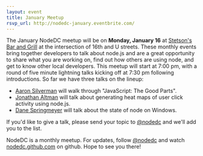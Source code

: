 ```yaml
---
layout: event
title: January Meetup
rsvp_url: http://nodedc-january.eventbrite.com/
---
```

The January NodeDC meetup will be on **Monday, January 16** at [Stetson's Bar and Grill]() at the intersection of 16th and U streets. These monthly events bring together developers to talk about node.js and are a great opportunity to share what you are working on, find out how others are using node, and get to know other local developers. This meetup will start at 7:00 pm, with a round of five minute lightning talks kicking off at 7:30 pm following introductions. So far we have three talks on the lineup:

- [Aaron Silverman](https://twitter.com/#!/Zugwalt) will walk through "JavaScript: The Good Parts". 
- [Jonathan Altman](https://twitter.com/#!/async_io) will talk about generating heat maps of user click activity using node.js.
- [Dane Springmeyer](http://twitter.com/springmeyer) will talk about the state of node on Windows.

If you'd like to give a talk, please send your topic to [@nodedc](https://twitter.com/#!/nodedc) and we'll add you to the list. 

NodeDC is a monthly meetup. For updates, follow [@nodedc](https://twitter.com/#!/nodedc) and watch [nodedc.github.com](http://nodedc.github.com/) on github. Hope to see you there!

